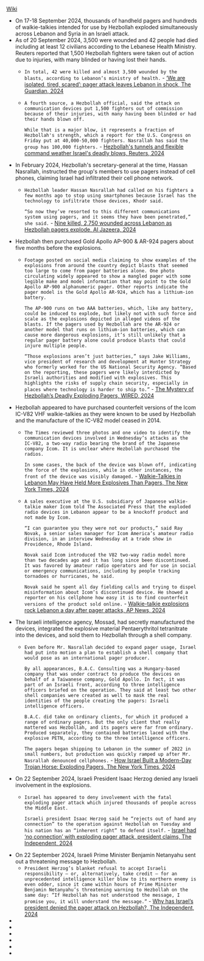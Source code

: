 [Wiki](https://en.wikipedia.org/wiki/2024_Lebanon_pager_explosions)
- On 17-18 September 2024, thousands of handheld pagers and hundreds of walkie-talkies intended for use by Hezbollah exploded simultaneously across Lebanon and Syria in an Israeli attack. 
- As of 20 September 2024, 3,500 were wounded and 42 people had died including at least 12 civilians according to the Lebanese Health Ministry. Reuters reported that 1,500 Hezbollah fighters were taken out of action due to injuries, with many blinded or having lost their hands.
	- `In total, 42 were killed and almost 3,500 wounded by the blasts, according to Lebanon’s ministry of health.` - [‘We are isolated, tired, scared’: pager attack leaves Lebanon in shock, The Guardian, 2024](https://www.theguardian.com/world/2024/sep/20/we-are-isolated-tired-scared-pager-attack-leaves-lebanon-in-shock)
	- `A fourth source, a Hezbollah official, said the attack on communication devices put 1,500 fighters out of commission because of their injuries, with many having been blinded or had their hands blown off.`
	  
	  `While that is a major blow, it represents a fraction of Hezbollah's strength, which a report for the U.S. Congress on Friday put at 40,000-50,000 fighters. Nasrallah has said the group has 100,000 fighters.` - [Hezbollah's tunnels and flexible command weather Israel's deadly blows, Reuters, 2024](https://www.reuters.com/world/middle-east/hezbollahs-tunnels-flexible-command-weather-israels-deadly-blows-2024-09-25/)
- In February 2024, Hezbollah's secretary-general at the time, Hassan Nasrallah, instructed the group's members to use pagers instead of cell phones, claiming Israel had infiltrated their cell phone network.
	- `Hezbollah leader Hassan Nasrallah had called on his fighters a few months ago to stop using smartphones because Israel has the technology to infiltrate those devices, Khodr said.`
	  
	  `“So now they’ve resorted to this different communications system using pagers, and it seems they have been penetrated,” she said.` - [Nine killed, 2,750 wounded across Lebanon as Hezbollah pagers explode, Al Jazeera, 2024](https://www.aljazeera.com/news/2024/9/17/dozens-of-hezbollah-members-wounded-after-pagers-explode-in-lebanon)
- Hezbollah then purchased Gold Apollo AP-900 & AR-924 pagers about five months before the explosions.
	- `Footage posted on social media claiming to show examples of the explosions from around the country depict blasts that seemed too large to come from pager batteries alone. One photo circulating widely appeared to show a mangled pager with some legible make and model information that may point to the Gold Apollo AP-900 alphanumeric pager. Other reports indicate the pager model is the Gold Apollo AR-924, which has a lithium-ion battery.`
	  
	  `The AP-900 runs on two AAA batteries, which, like any battery, could be induced to explode, but likely not with such force and scale as the explosions depicted in alleged videos of the blasts. If the pagers used by Hezbollah are the AR-924 or another model that runs on lithium-ion batteries, which can cause more dangerous explosions, it’s still unlikely that a regular pager battery alone could produce blasts that could injure multiple people.`
	  
	  `“Those explosions aren’t just batteries,” says Jake Williams, vice president of research and development at Hunter Strategy who formerly worked for the US National Security Agency. “Based on the reporting, these pagers were likely interdicted by Israeli authorities and modified with explosives. This highlights the risks of supply chain security, especially in places where technology is harder to ship to.”` - [The Mystery of Hezbollah’s Deadly Exploding Pagers, WIRED, 2024](https://www.wired.com/story/pager-explosion-hezbollah/)
- Hezbollah appeared to have purchased counterfeit versions of the Icom IC-V82 VHF walkie-talkies as they were known to be used by Hezbollah and the manufacture of the IC-V82 model ceased in 2014.
	- `The Times reviewed three photos and one video to identify the communication devices involved in Wednesday’s attacks as the IC-V82, a two-way radio bearing the brand of the Japanese company Icom. It is unclear where Hezbollah purchased the radios.`
	  
	  `In some cases, the back of the device was blown off, indicating the force of the explosions, while in other instances, the front of the device was visibly damaged.` - [Walkie-Talkies in Lebanon May Have Held More Explosives Than Pagers, The New York Times, 2024](https://www.nytimes.com/2024/09/18/world/middleeast/hezbollah-israel-walkie-talkie-explosives.html)
	- `A sales executive at the U.S. subsidiary of Japanese walkie-talkie maker Icom told The Associated Press that the exploded radio devices in Lebanon appear to be a knockoff product and not made by Icom.`
	  
	  `“I can guarantee you they were not our products,” said Ray Novak, a senior sales manager for Icom America’s amateur radio division, in an interview Wednesday at a trade show in Providence, Rhode Island.`
	  
	  `Novak said Icom introduced the V82 two-way radio model more than two decades ago and it has long since been discontinued. It was favored by amateur radio operators and for use in social or emergency communications, including by people tracking tornadoes or hurricanes, he said.`
	  
	  `Novak said he spent all day fielding calls and trying to dispel misinformation about Icom’s discontinued device. He showed a reporter on his cellphone how easy it is to find counterfeit versions of the product sold online.` - [Walkie-talkie explosions rock Lebanon a day after pager attacks, AP News, 2024](https://apnews.com/live/lebanon-syria-pagers-hezbollah-updates#00000192-06cb-d51f-a7d6-0efb2de20000)
- The Israeli intelligence agency, Mossad, had secretly manufactured the devices, integrated the explosive material Pentaerythritol tetranitrate into the devices, and sold them to Hezbollah through a shell company.
	- `Even before Mr. Nasrallah decided to expand pager usage, Israel had put into motion a plan to establish a shell company that would pose as an international pager producer.`
	  
	  `By all appearances, B.A.C. Consulting was a Hungary-based company that was under contract to produce the devices on behalf of a Taiwanese company, Gold Apollo. In fact, it was part of an Israeli front, according to three intelligence officers briefed on the operation. They said at least two other shell companies were created as well to mask the real identities of the people creating the pagers: Israeli intelligence officers.`
	  
	  `B.A.C. did take on ordinary clients, for which it produced a range of ordinary pagers. But the only client that really mattered was Hezbollah, and its pagers were far from ordinary. Produced separately, they contained batteries laced with the explosive PETN, according to the three intelligence officers.`
	  
	  `The pagers began shipping to Lebanon in the summer of 2022 in small numbers, but production was quickly ramped up after Mr. Nasrallah denounced cellphones.` - [How Israel Built a Modern-Day Trojan Horse: Exploding Pagers, The New York Times, 2024](https://www.nytimes.com/2024/09/18/world/middleeast/israel-exploding-pagers-hezbollah.html)
- On 22 September 2024, Israeli President Isaac Herzog denied any Israeli involvement in the explosions.
	- `Israel has appeared to deny involvement with the fatal exploding pager attack which injured thousands of people across the Middle East.`
	  
	  `Israeli president Isaac Herzog said he “rejects out of hand any connection” to the operation against Hezbollah on Tuesday and his nation has an “inherent right” to defend itself.` - [Israel had ‘no connection’ with exploding pager attack, president claims, The Independent, 2024](https://www.independent.co.uk/news/uk/israel-hezbollah-muslims-benjamin-netanyahu-israelis-b2616970.html)
- On 22 September 2024, Israeli Prime Minister Benjamin Netanyahu sent out a threatening message to Hezbollah.
	- `President Herzog’s blanket refusal to accept Israeli responsibility – or, alternatively, take credit – for an unprecedented intelligence killer blow to its northern enemy is even odder, since it came within hours of Prime Minister Benjamin Netanyahu’s threatening warning to Hezbollah on the same day: “If Hezbollah has not understood the message, I promise you, it will understand the message.”` - [Why has Israel’s president denied the pager attack on Hezbollah?, The Independent, 2024](https://www.independent.co.uk/voices/israel-lebanon-hezbollah-walkie-talkies-pagers-b2617022.html)
- 
- 
- 
- 
- 
- 
